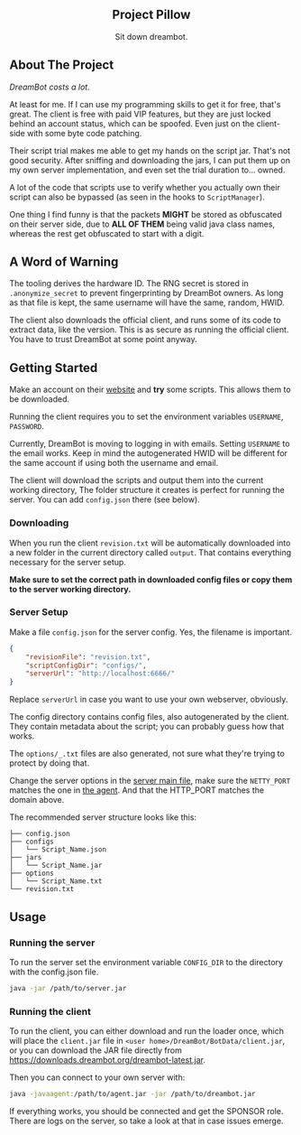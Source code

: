 <div align="center">
<h2>Project Pillow</h2>
<p>Sit down dreambot.</p>
</div>

## About The Project

*DreamBot costs a lot.*

At least for me. If I can use my programming skills to get it for free, that's great. The client is free with paid VIP features, but they are just locked behind an account status, which can be spoofed. Even just on the client-side with some byte code patching.

Their script trial makes me able to get my hands on the script jar. That's not good security. After sniffing and downloading the jars, I can put them up on my own server implementation, and even set the trial duration to... owned.

A lot of the code that scripts use to verify whether you actually own their script can also be bypassed (as seen in the hooks to `ScriptManager`).

One thing I find funny is that the packets **MIGHT** be stored as obfuscated on their server side, due to **ALL OF THEM** being valid java class names, whereas the rest get obfuscated to start with a digit.

## A Word of Warning
The tooling derives the hardware ID. The RNG secret is
stored in `.anonymize_secret` to prevent fingerprinting by DreamBot owners.
As long as that file is kept, the same username will have the same, random, HWID.

The client also downloads the official client, and runs some of its code to extract data, like the version.
This is as secure as running the official client.
You have to trust DreamBot at some point anyway.

## Getting Started
Make an account on their [website](https://dreambot.org/) and **try** some scripts. This allows them to be downloaded.

Running the client requires you
to set the environment variables `USERNAME`, `PASSWORD`.

Currently, DreamBot is moving to logging in with emails.
Setting `USERNAME` to the email works.
Keep in mind the autogenerated HWID will be different for the same account if using both the username and email.

The client will download the scripts and output them into the current working directory,
The folder structure it creates is perfect for running the server.
You can add `config.json` there (see below).

### Downloading
When you run the client `revision.txt` will be automatically downloaded into a new folder in the current directory called `output`.
That contains everything necessary for the server setup.

**Make sure to set the correct path in downloaded config files or copy them to the server working directory.**

### Server Setup
Make a file `config.json` for the server config. Yes, the filename is important.

```json
{
	"revisionFile": "revision.txt",
	"scriptConfigDir": "configs/",
	"serverUrl": "http://localhost:6666/"
}
```

Replace `serverUrl` in case you want to use your own webserver, obviously.

The config directory contains config files, also autogenerated by the client.
They contain metadata about the script; you can probably guess how that works.

The `options/_.txt` files are also generated, not sure what they're trying to protect by doing that.

Change the server options in the [server main file](https://github.com/Sunderw3k/Pillow/blob/master/server/src/main/kotlin/rip/sunrise/server/Main.kt),
make sure the `NETTY_PORT` matches the one in [the agent](https://github.com/Sunderw3k/Pillow/blob/master/agent/src/main/kotlin/rip/sunrise/agent/Main.kt).
And that the HTTP_PORT matches the domain above.

The recommended server structure looks like this:
```
├── config.json
├── configs
│   └── Script_Name.json
├── jars
│   └── Script_Name.jar
├── options
│   └── Script_Name.txt
└── revision.txt
```
## Usage

### Running the server
To run the server set the environment variable `CONFIG_DIR` to the directory with the config.json file.
```sh
java -jar /path/to/server.jar
```

### Running the client
To run the client, you can either download and run the loader once,
which will place the `client.jar` file in `<user home>/DreamBot/BotData/client.jar`,
or you can download the JAR file directly from https://downloads.dreambot.org/dreambot-latest.jar.

Then you can connect to your own server with:
```sh
java -javaagent:/path/to/agent.jar -jar /path/to/dreambot.jar
```

If everything works, you should be connected and get the SPONSOR role. There are logs on the server, so take a look at that in case issues emerge.
